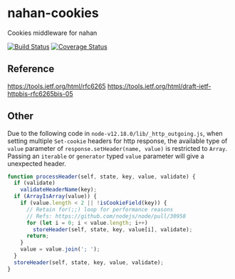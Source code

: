 # nahan-cookies

Cookies middleware for nahan

[![Build Status][travis-ci-image]][travis-ci-url]
[![Coverage Status][coveralls-image]][coveralls-url]

[travis-ci-image]: https://travis-ci.org/LabMemNo003/nahan-cookies.svg?branch=master
[travis-ci-url]: https://travis-ci.org/LabMemNo003/nahan-cookies
[coveralls-image]: https://coveralls.io/repos/github/LabMemNo003/nahan-cookies/badge.svg?branch=master
[coveralls-url]: https://coveralls.io/github/LabMemNo003/nahan-cookies?branch=master

## Reference

https://tools.ietf.org/html/rfc6265
https://tools.ietf.org/html/draft-ietf-httpbis-rfc6265bis-05

## Other

Due to the following code in `node-v12.18.0/lib/_http_outgoing.js`, when setting multiple `Set-cookie` headers for http response, the available type of `value` parameter of `response.setHeader(name, value)` is restricted to `Array`. Passing an `iterable` or `generator` typed `value` parameter will give a unexpected header.

``` javascript
function processHeader(self, state, key, value, validate) {
  if (validate)
    validateHeaderName(key);
  if (ArrayIsArray(value)) {
    if (value.length < 2 || !isCookieField(key)) {
      // Retain for(;;) loop for performance reasons
      // Refs: https://github.com/nodejs/node/pull/30958
      for (let i = 0; i < value.length; i++)
        storeHeader(self, state, key, value[i], validate);
      return;
    }
    value = value.join('; ');
  }
  storeHeader(self, state, key, value, validate);
}
```
